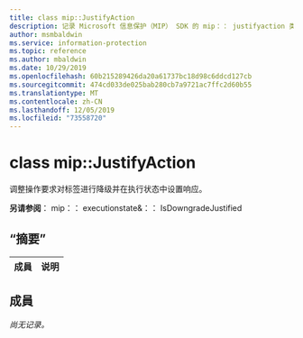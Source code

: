 ```yaml
---
title: class mip::JustifyAction
description: 记录 Microsoft 信息保护（MIP） SDK 的 mip：： justifyaction 类。
author: msmbaldwin
ms.service: information-protection
ms.topic: reference
ms.author: mbaldwin
ms.date: 10/29/2019
ms.openlocfilehash: 60b215289426da20a61737bc18d98c6ddcd127cb
ms.sourcegitcommit: 474cd033de025bab280cb7a9721ac7ffc2d60b55
ms.translationtype: MT
ms.contentlocale: zh-CN
ms.lasthandoff: 12/05/2019
ms.locfileid: "73558720"
---
```

# <a name="class-mipjustifyaction"></a>class mip::JustifyAction 
调整操作要求对标签进行降级并在执行状态中设置响应。
  
**另请参阅**： mip：： executionstate&：： IsDowngradeJustified
  
## <a name="summary"></a>“摘要”
 成員                        | 说明                                
--------------------------------|---------------------------------------------
  
## <a name="members"></a>成員
_尚无记录。_
